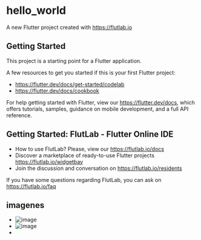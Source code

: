 # hello_world

A new Flutter project created with https://flutlab.io

## Getting Started

This project is a starting point for a Flutter application.

A few resources to get you started if this is your first Flutter project:

- https://flutter.dev/docs/get-started/codelab
- https://flutter.dev/docs/cookbook

For help getting started with Flutter, view our
https://flutter.dev/docs, which offers tutorials,
samples, guidance on mobile development, and a full API reference.

## Getting Started: FlutLab - Flutter Online IDE

- How to use FlutLab? Please, view our https://flutlab.io/docs
- Discover a marketplace of ready-to-use Flutter projects https://flutlab.io/widgetbay
- Join the discussion and conversation on https://flutlab.io/residents

If you have some questions regarding FlutLab, you can ask on https://flutlab.io/faq
## imagenes
- ![image](https://github.com/EFMMelendez/Act4-Ulll-1223/assets/143548291/08b89a2c-6e08-4bdb-80ff-7bc175e13bf2)
- ![image](https://github.com/EFMMelendez/Act4-Ulll-1223/assets/143548291/d6b76860-0548-447a-bb27-0eb2363ecb95)
- 

